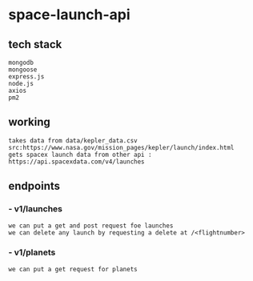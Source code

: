 # space-launch-api
## tech stack
```
mongodb
mongoose
express.js
node.js
axios
pm2
```
## working
```
takes data from data/kepler_data.csv 
src:https://www.nasa.gov/mission_pages/kepler/launch/index.html
gets spacex launch data from other api : https://api.spacexdata.com/v4/launches
```
## endpoints

### - v1/launches
```
we can put a get and post request foe launches
we can delete any launch by requesting a delete at /<flightnumber>
```
### - v1/planets
```
we can put a get request for planets
```
